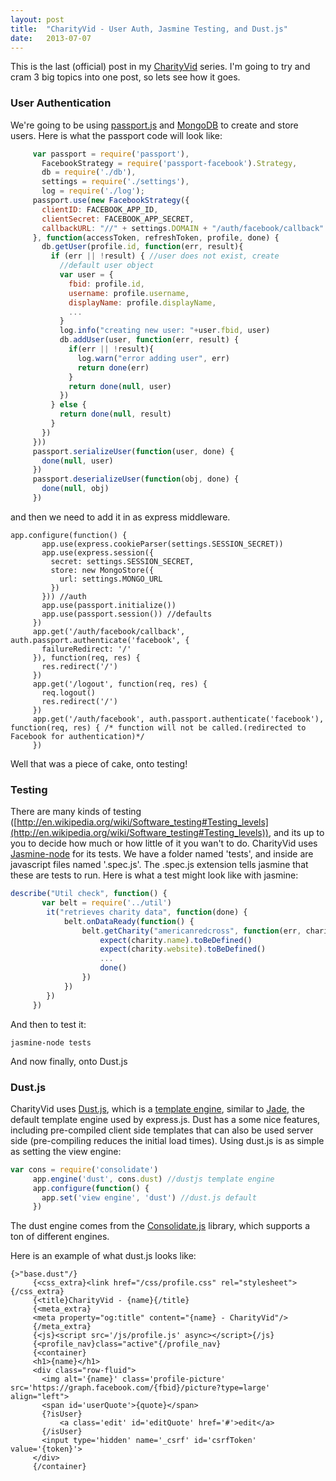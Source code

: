 ```yaml
---
layout: post
title:  "CharityVid - User Auth, Jasmine Testing, and Dust.js"
date:   2013-07-07
---
```


This is the last (official) post in my [CharityVid](http://charityvid.org/) series. I'm going to try and cram 3 big topics into one post, so lets see how it goes.

### User Authentication
We're going to be using [passport.js](http://passportjs.org/)&nbsp;and [MongoDB](http://www.mongodb.org/) to create and store users. Here is what the passport code will look like:
```js
     var passport = require('passport'),
       FacebookStrategy = require('passport-facebook').Strategy,
       db = require('./db'),
       settings = require('./settings'),
       log = require('./log');
     passport.use(new FacebookStrategy({
       clientID: FACEBOOK_APP_ID,
       clientSecret: FACEBOOK_APP_SECRET,
       callbackURL: "//" + settings.DOMAIN + "/auth/facebook/callback"
     }, function(accessToken, refreshToken, profile, done) {
       db.getUser(profile.id, function(err, result){
         if (err || !result) { //user does not exist, create
           //default user object
           var user = {
             fbid: profile.id,
             username: profile.username,
             displayName: profile.displayName,
             ...
           }
           log.info("creating new user: "+user.fbid, user)
           db.addUser(user, function(err, result) {
             if(err || !result){
               log.warn("error adding user", err)
               return done(err)
             }
             return done(null, user)
           })
         } else {
           return done(null, result)
         }
       })
     }))
     passport.serializeUser(function(user, done) {
       done(null, user)
     })
     passport.deserializeUser(function(obj, done) {
       done(null, obj)
     })
```
and then we need to add it in as express middleware.
```
app.configure(function() {
       app.use(express.cookieParser(settings.SESSION_SECRET))
       app.use(express.session({
         secret: settings.SESSION_SECRET,
         store: new MongoStore({
           url: settings.MONGO_URL
         })
       })) //auth
       app.use(passport.initialize())
       app.use(passport.session()) //defaults
     })
     app.get('/auth/facebook/callback', auth.passport.authenticate('facebook', {
       failureRedirect: '/'
     }), function(req, res) {
       res.redirect('/')
     })
     app.get('/logout', function(req, res) {
       req.logout()
       res.redirect('/')
     })
     app.get('/auth/facebook', auth.passport.authenticate('facebook'), function(req, res) { /* function will not be called.(redirected to Facebook for authentication)*/
     })
```
Well that was a piece of cake, onto testing!

### Testing
There are many kinds of testing ([http://en.wikipedia.org/wiki/Software_testing#Testing_levels](http://en.wikipedia.org/wiki/Software_testing#Testing_levels)), and its up to you to decide how much or how little of it you wan't to do. CharityVid uses [Jasmine-node](https://github.com/mhevery/jasmine-node)&nbsp;for its tests. We have a folder named 'tests', and inside are javascript files named '<part of code>.spec.js'. The .spec.js extension tells jasmine that these are tests to run. Here is what a test might look like with jasmine:
```js
describe("Util check", function() {
       var belt = require('../util')
        it("retrieves charity data", function(done) {
            belt.onDataReady(function() {
                belt.getCharity("americanredcross", function(err, charity) {
                    expect(charity.name).toBeDefined()
                    expect(charity.website).toBeDefined()
                    ...
                    done()
                })
            })
        })
     })
```
And then to test it:
```
jasmine-node tests
```
And now finally, onto Dust.js

### Dust.js
CharityVid uses&nbsp;[Dust.js](http://linkedin.github.io/dustjs/), which&nbsp;is a [template engine](http://en.wikipedia.org/wiki/Template_engine_(web)), similar to [Jade](http://jade-lang.com/), the default template engine used by express.js. Dust has a some nice features, including pre-compiled client side templates that can also be used server side (pre-compiling reduces the initial load times). Using dust.js is as simple as setting the view engine:
```js
var cons = require('consolidate')
     app.engine('dust', cons.dust) //dustjs template engine
     app.configure(function() {
       app.set('view engine', 'dust') //dust.js default
     })
```
The dust engine comes from the [Consolidate.js](https://github.com/visionmedia/consolidate.js/)&nbsp;library, which supports a ton of different engines.

Here is an example of what dust.js looks like:
```
{>"base.dust"/}
     {<css_extra}<link href="/css/profile.css" rel="stylesheet">{/css_extra}
     {<title}CharityVid - {name}{/title}
     {<meta_extra}
     <meta property="og:title" content="{name} - CharityVid"/>
     {/meta_extra}
     {<js}<script src='/js/profile.js' async></script>{/js}
     {<profile_nav}class="active"{/profile_nav}
     {<container}
     <h1>{name}</h1>
     <div class="row-fluid">
       <img alt='{name}' class='profile-picture' src='https://graph.facebook.com/{fbid}/picture?type=large' align="left">
       <span id='userQuote'>{quote}</span>
       {?isUser}
           <a class='edit' id='editQuote' href='#'>edit</a>
       {/isUser}
       <input type='hidden' name='_csrf' id='csrfToken' value='{token}'>
     </div>
     {/container}

```
